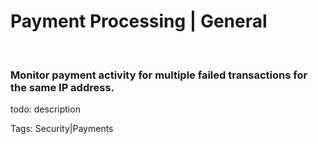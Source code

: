 # Payment Processing | General
<br>

### Monitor payment activity for multiple failed transactions for the same IP address.

todo: description

Tags: Security|Payments
<br>



